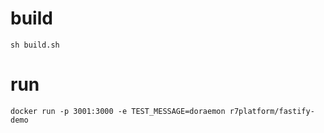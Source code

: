 # build

```shell
sh build.sh
```

# run

```shell
docker run -p 3001:3000 -e TEST_MESSAGE=doraemon r7platform/fastify-demo
```